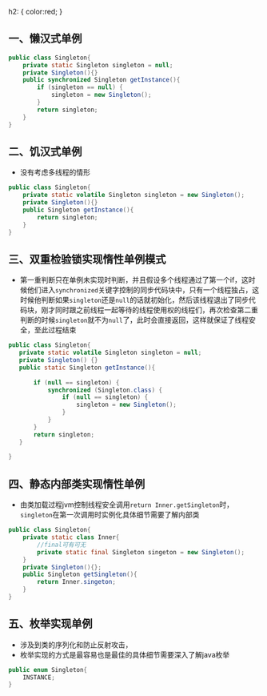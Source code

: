 h2: {
color:red;
}

##	一、懒汉式单例
```java
public class Singleton{
	private static Singleton singleton = null;
	private Singleton(){}
	public synchronized Singleton getInstance(){
		if (singleton == null) {
			singleton = new Singleton();
		}
		return singleton;
	}
}
```

## 二、饥汉式单例
* 没有考虑多线程的情形
```java
public class Singleton{
	private static volatile Singleton singleton = new Singleton();
	private Singleton(){}
	public Singleton getInstance(){
		return singleton;
	}
}
```

 ## 三、双重检验锁实现惰性单例模式
 * 第一重判断只在单例未实现时判断，并且假设多个线程通过了第一个if，这时候他们进入`synchronized`关键字控制的同步代码块中，只有一个线程独占，这时候他判断如果`singleton`还是`null`的话就初始化，然后该线程退出了同步代码块，刚才同时跟之前线程一起等待的线程使用权的线程们，再次检查第二重判断的时候`singleton`就不为`null`了，此时会直接返回，这样就保证了线程安全，至此过程结束
 ```java
public class Singleton{
	private static volatile Singleton singleton = null;
	private Singleton() {}
	public static Singleton getInstance(){
		
		if (null == singleton) {
			synchronized (Singleton.class) {
				if (null == singleton) {
					singleton = new Singleton();
				}
			}
		}
		return singleton;
	}
	
}
```

 ## 四、静态内部类实现惰性单例
 * 由类加载过程jvm控制线程安全调用`return Inner.getSingleton`时，`singleton`在第一次调用时实例化具体细节需要了解内部类
```java
public class Singleton{
	private static class Inner{
		//final可有可无
		private static final Singleton singeton = new Singleton();
	}
	private Singleton(){};
	public Singleton getSingleton(){
		return Inner.singeton;
	}
}
```

 ## 五、枚举实现单例
* 涉及到类的序列化和防止反射攻击，
* 枚举实现的方式是最容易也是最佳的具体细节需要深入了解java枚举
```java
public enum Singleton{
	INSTANCE;
}
```

